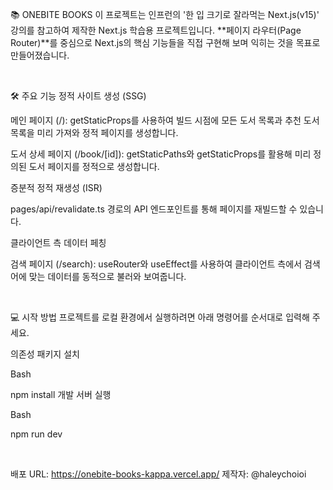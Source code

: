 📚 ONEBITE BOOKS
이 프로젝트는 인프런의 '한 입 크기로 잘라먹는 Next.js(v15)' 강의를 참고하여 제작한 Next.js 학습용 프로젝트입니다. **페이지 라우터(Page Router)**를 중심으로 Next.js의 핵심 기능들을 직접 구현해 보며 익히는 것을 목표로 만들어졌습니다.

<br>

🛠️ 주요 기능
정적 사이트 생성 (SSG)

메인 페이지 (/): getStaticProps를 사용하여 빌드 시점에 모든 도서 목록과 추천 도서 목록을 미리 가져와 정적 페이지를 생성합니다.

도서 상세 페이지 (/book/[id]): getStaticPaths와 getStaticProps를 활용해 미리 정의된 도서 페이지를 정적으로 생성합니다.

증분적 정적 재생성 (ISR)

pages/api/revalidate.ts 경로의 API 엔드포인트를 통해 페이지를 재빌드할 수 있습니다.

클라이언트 측 데이터 페칭

검색 페이지 (/search): useRouter와 useEffect를 사용하여 클라이언트 측에서 검색어에 맞는 데이터를 동적으로 불러와 보여줍니다.

<br>

💻 시작 방법
프로젝트를 로컬 환경에서 실행하려면 아래 명령어를 순서대로 입력해 주세요.

의존성 패키지 설치

Bash

npm install
개발 서버 실행

Bash

npm run dev
<br>

<br>

배포 URL: https://onebite-books-kappa.vercel.app/
제작자: @haleychoioi
